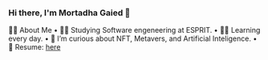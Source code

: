 ### Hi there, I'm Mortadha Gaied 👋

🙋‍♀️  About Me
  • 👩‍🚀   Studying Software engeneering at ESPRIT.
  • 👩‍💻   Learning every day.
  • 🤔   I’m curious about NFT, Metavers, and Artificial Inteligence.
  • 📄   Resume: [here](https://drive.google.com/file/d/1QTKKXYfL5qznr6iW0lmUV8c9_zCOIWIX/view?usp=sharing)
<!--
**MortadhaGaied/MortadhaGaied** is a ✨ _special_ ✨ repository because its `README.md` (this file) appears on your GitHub profile.

Here are some ideas to get you started:

- 🔭 I’m currently working on ...
- 🌱 I’m currently learning ...
- 👯 I’m looking to collaborate on ...
- 🤔 I’m looking for help with ...
- 💬 Ask me about ...
- 📫 How to reach me: ...
- 😄 Pronouns: ...
- ⚡ Fun fact: ...
-->

